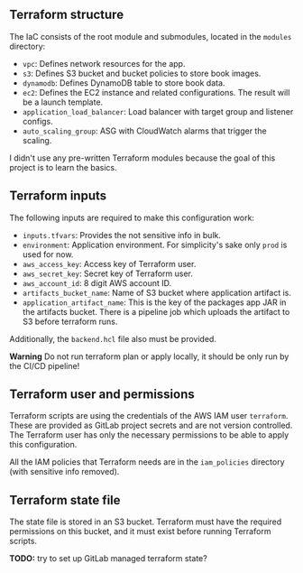 ## Terraform structure

The IaC consists of the root module and submodules, located in the 
``modules`` directory:

 - ``vpc``: Defines network resources for the app.
 - ``s3``: Defines S3 bucket and bucket policies to store book images.
 - ``dynamodb``: Defines DynamoDB table to store book data.
 - ``ec2``: Defines the EC2 instance and related configurations. The result will be a launch template.
 - ``application_load_balancer``: Load balancer with target group and listener configs.
 - ``auto_scaling_group``: ASG with CloudWatch alarms that trigger the scaling.

I didn't use any pre-written Terraform modules because the goal of this project is to learn the basics.

## Terraform inputs

The following inputs are required to make this configuration work:

 - ``inputs.tfvars``: Provides the not sensitive info in bulk.
 - ``environment``: Application environment. For simplicity's sake only ``prod`` 
is used for now.
 - ``aws_access_key``: Access key of Terraform user.
 - ``aws_secret_key``: Secret key of Terraform user.
 - ``aws_account_id``: 8 digit AWS account ID.
 - ``artifacts_bucket_name``: Name of S3 bucket where application artifact is.
 - ``application_artifact_name``: This is the key of the packages app JAR in the artifacts 
bucket. There is a pipeline job which uploads the artifact to S3 before terraform runs. 

Additionally, the ``backend.hcl`` file also must be provided.

**Warning** Do not run terraform plan or apply locally, it should be only run by the CI/CD pipeline!

## Terraform user and permissions

Terraform scripts are using the credentials of the AWS IAM user ``terraform``. These 
are provided as GitLab project secrets and are not version controlled. The Terraform user 
has only the necessary permissions to be able to apply this configuration.

All the IAM policies that Terraform needs are in the ``iam_policies`` directory (with sensitive 
info removed).

## Terraform state file

The state file is stored in an S3 bucket. Terraform must have the required permissions 
on this bucket, and it must exist before running Terraform scripts.

**TODO:** try to set up GitLab managed terraform state?
